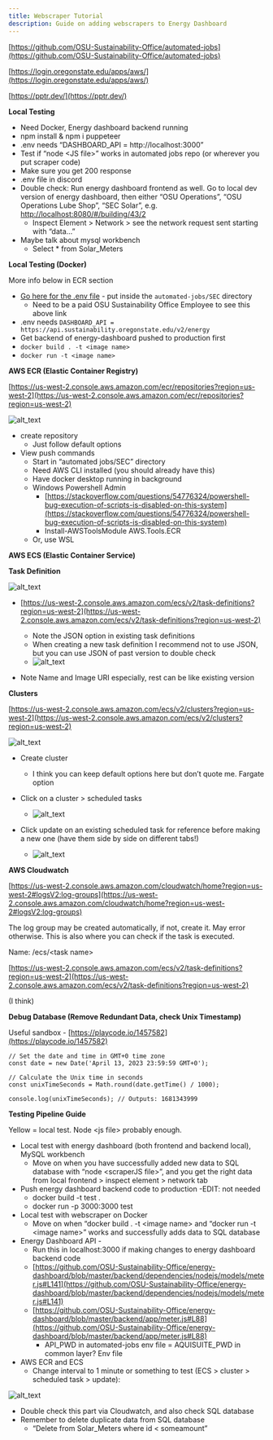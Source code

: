 ```yaml
---
title: Webscraper Tutorial
description: Guide on adding webscrapers to Energy Dashboard
---
```


[https://github.com/OSU-Sustainability-Office/automated-jobs](https://github.com/OSU-Sustainability-Office/automated-jobs)

[https://login.oregonstate.edu/apps/aws/](https://login.oregonstate.edu/apps/aws/)

[https://pptr.dev/](https://pptr.dev/)

**Local Testing**

- Need Docker, Energy dashboard backend running
- npm install & npm i puppeteer
- .env needs “DASHBOARD_API = http://localhost:3000”
- Test if “node &lt;JS file>” works in automated jobs repo (or wherever you put scraper code)
- Make sure you get 200 response
- .env file in discord
- Double check: Run energy dashboard frontend as well. Go to local dev version of energy dashboard, then either “OSU Operations”, “OSU Operations Lube Shop”, “SEC Solar”, e.g. [http://localhost:8080/#/building/43/2](http://localhost:8080/#/building/43/2)
  - Inspect Element > Network > see the network request sent starting with “data…”
- Maybe talk about mysql workbench
  - Select \* from Solar_Meters

**Local Testing (Docker)**

More info below in ECR section

- [Go here for the .env file](https://drive.google.com/file/d/12dCdA5E5e6qPgkSYehqOcX_zVy9YztFF/view?usp=sharing) - put inside the `automated-jobs/SEC` directory
  - Need to be a paid OSU Sustainability Office Employee to see this above link
- .env needs `DASHBOARD_API = https://api.sustainability.oregonstate.edu/v2/energy`
- Get backend of energy-dashboard pushed to production first
- `docker build . -t <image name>`
- `docker run -t <image name>`

<strong>AWS ECR (Elastic Container Registry)</strong>

[https://us-west-2.console.aws.amazon.com/ecr/repositories?region=us-west-2](https://us-west-2.console.aws.amazon.com/ecr/repositories?region=us-west-2)

![alt_text](../static/img/webscraper1.png 'image_tooltip')

- create repository
  - Just follow default options
- View push commands
  - Start in “automated jobs/SEC” directory
  - Need AWS CLI installed (you should already have this)
  - Have docker desktop running in background
  - Windows Powershell Admin
    - [https://stackoverflow.com/questions/54776324/powershell-bug-execution-of-scripts-is-disabled-on-this-system](https://stackoverflow.com/questions/54776324/powershell-bug-execution-of-scripts-is-disabled-on-this-system)
    - Install-AWSToolsModule AWS.Tools.ECR
  - Or, use WSL

**AWS ECS (Elastic Container Service)**

**Task Definition**

![alt_text](../static/img/webscraper2.png 'image_tooltip')

- [https://us-west-2.console.aws.amazon.com/ecs/v2/task-definitions?region=us-west-2](https://us-west-2.console.aws.amazon.com/ecs/v2/task-definitions?region=us-west-2)

  - Note the JSON option in existing task definitions
  - When creating a new task definition I recommend not to use JSON, but you can use JSON of past version to double check
  - ![alt_text](../static/img/webscraper3.png 'image_tooltip')

- Note Name and Image URI especially, rest can be like existing version

**Clusters**

[https://us-west-2.console.aws.amazon.com/ecs/v2/clusters?region=us-west-2](https://us-west-2.console.aws.amazon.com/ecs/v2/clusters?region=us-west-2)

![alt_text](../static/img/webscraper4.png 'image_tooltip')

- Create cluster
  - I think you can keep default options here but don’t quote me. Fargate option
- Click on a cluster > scheduled tasks

  - ![alt_text](../static/img/webscraper5.png 'image_tooltip')

- Click update on an existing scheduled task for reference before making a new one (have them side by side on different tabs!)
  - ![alt_text](../static/img/webscraper6.png 'image_tooltip')

**AWS Cloudwatch**

[https://us-west-2.console.aws.amazon.com/cloudwatch/home?region=us-west-2#logsV2:log-groups](https://us-west-2.console.aws.amazon.com/cloudwatch/home?region=us-west-2#logsV2:log-groups)

The log group may be created automatically, if not, create it. May error otherwise. This is also where you can check if the task is executed.

Name: /ecs/&lt;task name>

[https://us-west-2.console.aws.amazon.com/ecs/v2/task-definitions?region=us-west-2](https://us-west-2.console.aws.amazon.com/ecs/v2/task-definitions?region=us-west-2)

(I think)

**Debug Database (Remove Redundant Data, check Unix Timestamp)**

Useful sandbox - [https://playcode.io/1457582](https://playcode.io/1457582)

```
// Set the date and time in GMT+0 time zone
const date = new Date('April 13, 2023 23:59:59 GMT+0');

// Calculate the Unix time in seconds
const unixTimeSeconds = Math.round(date.getTime() / 1000);

console.log(unixTimeSeconds); // Outputs: 1681343999
```

**Testing Pipeline Guide**

Yellow = local test. Node &lt;js file> probably enough.

- Local test with energy dashboard (both frontend and backend local), MySQL workbench
  - Move on when you have successfully added new data to SQL database with “node &lt;scraperJS file>”, and you get the right data from local frontend > inspect element > network tab
- Push energy dashboard backend code to production -EDIT: not needed
  - docker build -t test .
  - docker run -p 3000:3000 test
- Local test with webscraper on Docker
  - Move on when “docker build . -t &lt;image name> and “docker run -t &lt;image name>” works and successfully adds data to SQL database
- Energy Dashboard API -
  - Run this in localhost:3000 if making changes to energy dashboard backend code
  - [https://github.com/OSU-Sustainability-Office/energy-dashboard/blob/master/backend/dependencies/nodejs/models/meter.js#L141](https://github.com/OSU-Sustainability-Office/energy-dashboard/blob/master/backend/dependencies/nodejs/models/meter.js#L141)
  - [https://github.com/OSU-Sustainability-Office/energy-dashboard/blob/master/backend/app/meter.js#L88](https://github.com/OSU-Sustainability-Office/energy-dashboard/blob/master/backend/app/meter.js#L88)
    - API_PWD in automated-jobs env file = AQUISUITE_PWD in common layer? Env file
- AWS ECR and ECS
  - Change interval to 1 minute or something to test (ECS > cluster > scheduled task > update):

![alt_text](../static/img/webscraper7.png 'image_tooltip')

- Double check this part via Cloudwatch, and also check SQL database
- Remember to delete duplicate data from SQL database
  - “Delete from Solar_Meters where id &lt; someamount”
